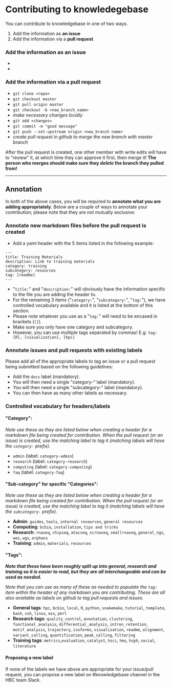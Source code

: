 
# Contributing to knowledegebase

You can contribute to knowledgebase in one of two ways. 

1. Add the information as **an issue**
2. Add the information via a **pull request**

### Add the information as **an issue**

* 
* 

### Add the information via a **pull request**

* `git clone <repo>`
* `git checkout master`
* `git pull origin master`
* `git checkout -b <new_branch_name>`
* *make necessary changes locally*
* `git add <changes>`
* `git commit -m "good message"`
* `git push --set-upstream origin <new_branch name>`
* *create pull request in github to merge the new branch with master branch*

After the pull request is created, one other member with write edits will have to "review" it, at which time they can approve it first, then merge it! 
**The person who merges should make sure they *delete* the branch they pulled from!**

***

## Annotation

In both of the above cases, you will be required to **annotate what you are adding appropriately**. Below are a couple of ways to annotate your contribution; please note that they are not mutually exclusive:

### Annotate new markdown files before the pull request is created

* Add a yaml header with the 5 items listed in the following example:
```
---
title: Training Materials
description: Link to training materials
category: training
subcategory: resources
tag: [readme]
---
```

* "`title:`" and "`description:`" will obviously have the information specific to the file you are adding the header to. 
* For the remaining 3 items ("`category:`", "`subcategory:`", "`tag:`"), we have controlled vocabulary available and it is listed at the bottom of this section.
* Please note whatever you use as a "`tag:`" will need to be encased in brackets (`[]`).
* Make sure you only have one category and subcategory.
* However, you can use multiple tags separated by commas! E.g. `tag: [R], [visualization], [hpc]`

### Annotate issues and pull requests with existing labels

Please add all of the appropriate labels to tag an issue or a pull request being submitted based on the following guidelines:

* Add the `docs` label (mandatory).
* You will then need a single "category-" label (mandatory).
* You will then need a single "subcategory-" label (mandatory).
* You can then have as many other labels as necessary.


### Controlled vocabulary for headers/labels

#### "Category":

*Note use these as they are listed below when creating a header for a markdown file being created for contribution. When the pull request (or an issue) is created, use the matching label to tag it (matching labels will have the `category-` prefix).*

* `admin` (label: `category-admin`)
* `research` (label: `category-research`)
* `computing` (label: `category-computing`)
* `faq` (label: `category-faq`)

#### "Sub-category" for specific "Categories":

*Note use these as they are listed below when creating a header for a markdown file being created for contribution. When the pull request (or an issue) is created, use the matching label to tag it (matching labels will have the `subcategory-` prefix).*

* **Admin**: `guides`, `tools`, `internal resources`, `general resources`
* **Computing**: `bcbio`, `installation`, `tips and tricks`
* **Research**: `rnaseq`, `chipseq`, `atacseq`, `scrnaseq`, `smallrnaseq`, `general_ngs`, `wes`, `wgs`, `orphans`
* **Training**: `admin`, `materials`, `resources`

#### "Tags":

***Note that these have been roughly split up into general, research and training so it is easier to read, but they are all interchangeable and can be used as needed.***

*Note that you can use as many of these as needed to populate the `tag:` item within the header of any markdown you are contributing. These are all also available as labels on github to tag pull requests and issues.*

* **General tags**: `hpc`, `bcbio`, `local`, `R`, `python`, `snakemake`, `tutorial`, `template`, `bash`, `ssh`, `linux`, `osx`, `perl`
* **Research tags**: `quality_control`, `annotation`, `clustering`, `functional_analysis`, `differential_analysis`, `intron_retention`, `motif_analysis`, `trajectory`, `isoforms`, `visualization`, `readme`, `alignment`, `variant_calling`, `quantification`, `peak_calling`, `filtering`
* **Training tags**: `metrics`,`evaluation`, `catalyst`, `hsci`, `hms`, `hsph`, `social`, `literature`

#### Proposing a new label

If none of the labels we have above are appropriate for your issue/pull request, you can propose a new label on #knowledgebase channel in the HBC team Slack.
